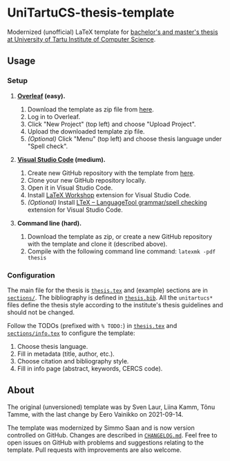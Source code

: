 # UniTartuCS-thesis-template

Modernized (unofficial) LaTeX template for [bachelor's and master's thesis at University of Tartu Institute of Computer Science](https://cs.ut.ee/et/sisu/loputoode-tahtajad-ja-juhendid).

## Usage

### Setup

1. **[Overleaf](https://www.overleaf.com/) (easy).**

   1. Download the template as zip file from [here](https://github.com/sim642/unitartucs-thesis-template/archive/refs/heads/master.zip).
   2. Log in to Overleaf.
   3. Click "New Project" (top left) and choose "Upload Project".
   4. Upload the downloaded template zip file.
   5. _(Optional)_ Click "Menu" (top left) and choose thesis language under "Spell check".

2. **[Visual Studio Code](https://code.visualstudio.com/) (medium).**

   1. Create new GitHub repository with the template from [here](https://github.com/new?template_name=unitartucs-thesis-template&template_owner=sim642).
   2. Clone your new GitHub repository locally.
   3. Open it in Visual Studio Code.
   4. Install [LaTeX Workshop](https://marketplace.visualstudio.com/items?itemName=James-Yu.latex-workshop) extension for Visual Studio Code.
   5. _(Optional)_ Install [LTeX – LanguageTool grammar/spell checking](https://marketplace.visualstudio.com/items?itemName=valentjn.vscode-ltex) extension for Visual Studio Code.

3. **Command line (hard).**

   1. Download the template as zip, or create a new GitHub repository with the template and clone it (described above).
   2. Compile with the following command line command: `latexmk -pdf thesis`


### Configuration

The main file for the thesis is [`thesis.tex`](./thesis.tex) and (example) sections are in [`sections/`](./sections/).
The bibliography is defined in [`thesis.bib`](./thesis.bib).
All the `unitartucs*` files define the thesis style according to the institute's thesis guidelines and should not be changed.

Follow the TODOs (prefixed with `% TODO:`) in [`thesis.tex`](./thesis.tex) and [`sections/info.tex`](./sections/info.tex) to configure the template:
1. Choose thesis language.
2. Fill in metadata (title, author, etc.).
3. Choose citation and bibliography style.
4. Fill in info page (abstract, keywords, CERCS code).


## About

The original (unversioned) template was by Sven Laur, Liina Kamm, Tõnu Tamme, with the last change by Eero Vainikko on 2021-09-14.

The template was modernized by Simmo Saan and is now version controlled on GitHub.
Changes are described in [`CHANGELOG.md`](./CHANGELOG.md).
Feel free to open issues on GitHub with problems and suggestions relating to the template.
Pull requests with improvements are also welcome.
